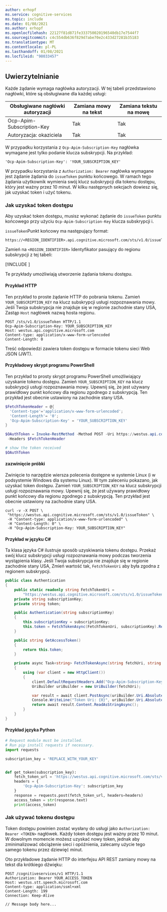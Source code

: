 ```yaml
---
author: erhopf
ms.service: cognitive-services
ms.topic: include
ms.date: 01/08/2021
ms.author: erhopf
ms.openlocfilehash: 22127f81d871fe333750020196540db17e7544f7
ms.sourcegitcommit: c4c554db636f829d7abe70e2c433d27281b35183
ms.translationtype: MT
ms.contentlocale: pl-PL
ms.lasthandoff: 01/08/2021
ms.locfileid: "98033457"
---
```

## <a name="authentication"></a>Uwierzytelnianie

Każde żądanie wymaga nagłówka autoryzacji. W tej tabeli przedstawiono nagłówki, które są obsługiwane dla każdej usługi:

| Obsługiwane nagłówki autoryzacji | Zamiana mowy na tekst | Zamiana tekstu na mowę |
|------------------------|----------------|----------------|
| Ocp-Apim-Subscription-Key | Tak | Tak |
| Autoryzacja: okaziciela | Tak | Tak |

W przypadku korzystania z `Ocp-Apim-Subscription-Key` nagłówka wymagane jest tylko podanie klucza subskrypcji. Na przykład:

```http
'Ocp-Apim-Subscription-Key': 'YOUR_SUBSCRIPTION_KEY'
```

W przypadku korzystania z `Authorization: Bearer` nagłówka wymagane jest żądanie żądania do `issueToken` punktu końcowego. W ramach tego żądania użytkownik wymienia swój klucz subskrypcji dla tokenu dostępu, który jest ważny przez 10 minut. W kilku następnych sekcjach dowiesz się, jak uzyskać token i użyć tokenu.

### <a name="how-to-get-an-access-token"></a>Jak uzyskać token dostępu

Aby uzyskać token dostępu, musisz wykonać żądanie do `issueToken` punktu końcowego przy użyciu `Ocp-Apim-Subscription-Key` klucza subskrypcji i.

`issueToken`Punkt końcowy ma następujący format:

```http
https://<REGION_IDENTIFIER>.api.cognitive.microsoft.com/sts/v1.0/issueToken
```

Zamień na `<REGION_IDENTIFIER>` Identyfikator pasujący do regionu subskrypcji z tej tabeli:

[!INCLUDE [](cognitive-services-speech-service-region-identifier.md)]

Te przykłady umożliwiają utworzenie żądania tokenu dostępu.

#### <a name="http-sample"></a>Przykład HTTP

Ten przykład to proste żądanie HTTP do pobrania tokenu. Zamień `YOUR_SUBSCRIPTION_KEY` na klucz subskrypcji usługi rozpoznawania mowy. Jeśli Twoja subskrypcja nie znajduje się w regionie zachodnie stany USA, Zastąp `Host` nagłówek nazwą hosta regionu.

```http
POST /sts/v1.0/issueToken HTTP/1.1
Ocp-Apim-Subscription-Key: YOUR_SUBSCRIPTION_KEY
Host: westus.api.cognitive.microsoft.com
Content-type: application/x-www-form-urlencoded
Content-Length: 0
```

Treść odpowiedzi zawiera token dostępu w formacie tokenu sieci Web JSON (JWT).

#### <a name="powershell-sample"></a>Przykładowy skrypt programu PowerShell

Ten przykład to prosty skrypt programu PowerShell umożliwiający uzyskanie tokenu dostępu. Zamień `YOUR_SUBSCRIPTION_KEY` na klucz subskrypcji usługi rozpoznawania mowy. Upewnij się, że jest używany prawidłowy punkt końcowy dla regionu zgodnego z subskrypcją. Ten przykład jest obecnie ustawiony na zachodnie stany USA.

```powershell
$FetchTokenHeader = @{
  'Content-type'='application/x-www-form-urlencoded';
  'Content-Length'= '0';
  'Ocp-Apim-Subscription-Key' = 'YOUR_SUBSCRIPTION_KEY'
}

$OAuthToken = Invoke-RestMethod -Method POST -Uri https://westus.api.cognitive.microsoft.com/sts/v1.0/issueToken
 -Headers $FetchTokenHeader

# show the token received
$OAuthToken

```

#### <a name="curl-sample"></a>zazwinięcie próbki

Zwinięcie to narzędzie wiersza polecenia dostępne w systemie Linux (i w podsystemie Windows dla systemu Linux). W tym zaleceniu pokazano, jak uzyskać token dostępu. Zamień `YOUR_SUBSCRIPTION_KEY` na klucz subskrypcji usługi rozpoznawania mowy. Upewnij się, że jest używany prawidłowy punkt końcowy dla regionu zgodnego z subskrypcją. Ten przykład jest obecnie ustawiony na zachodnie stany USA.

```console
curl -v -X POST \
 "https://westus.api.cognitive.microsoft.com/sts/v1.0/issueToken" \
 -H "Content-type: application/x-www-form-urlencoded" \
 -H "Content-Length: 0" \
 -H "Ocp-Apim-Subscription-Key: YOUR_SUBSCRIPTION_KEY"
```

#### <a name="c-sample"></a>Przykład w języku C#

Ta klasa języka C# ilustruje sposób uzyskiwania tokenu dostępu. Przekaż swój klucz subskrypcji usługi rozpoznawania mowy podczas tworzenia wystąpienia klasy. Jeśli Twoja subskrypcja nie znajduje się w regionie zachodnie stany USA, Zmień wartość tak, `FetchTokenUri` aby była zgodna z regionem subskrypcji.

```csharp
public class Authentication
{
    public static readonly string FetchTokenUri =
        "https://westus.api.cognitive.microsoft.com/sts/v1.0/issueToken";
    private string subscriptionKey;
    private string token;

    public Authentication(string subscriptionKey)
    {
        this.subscriptionKey = subscriptionKey;
        this.token = FetchTokenAsync(FetchTokenUri, subscriptionKey).Result;
    }

    public string GetAccessToken()
    {
        return this.token;
    }

    private async Task<string> FetchTokenAsync(string fetchUri, string subscriptionKey)
    {
        using (var client = new HttpClient())
        {
            client.DefaultRequestHeaders.Add("Ocp-Apim-Subscription-Key", subscriptionKey);
            UriBuilder uriBuilder = new UriBuilder(fetchUri);

            var result = await client.PostAsync(uriBuilder.Uri.AbsoluteUri, null);
            Console.WriteLine("Token Uri: {0}", uriBuilder.Uri.AbsoluteUri);
            return await result.Content.ReadAsStringAsync();
        }
    }
}
```

#### <a name="python-sample"></a>Przykład języka Python

```python
# Request module must be installed.
# Run pip install requests if necessary.
import requests

subscription_key = 'REPLACE_WITH_YOUR_KEY'


def get_token(subscription_key):
    fetch_token_url = 'https://westus.api.cognitive.microsoft.com/sts/v1.0/issueToken'
    headers = {
        'Ocp-Apim-Subscription-Key': subscription_key
    }
    response = requests.post(fetch_token_url, headers=headers)
    access_token = str(response.text)
    print(access_token)
```

### <a name="how-to-use-an-access-token"></a>Jak używać tokenu dostępu

Token dostępu powinien zostać wysłany do usługi jako `Authorization: Bearer <TOKEN>` nagłówek. Każdy token dostępu jest ważny przez 10 minut. W dowolnym momencie możesz uzyskać nowy token, jednak aby zminimalizować obciążenie sieci i opóźnienia, zalecamy użycie tego samego tokenu przez dziewięć minut.

Oto przykładowe żądanie HTTP do interfejsu API REST zamiany mowy na tekst dla krótkiego dźwięku:

```http
POST /cognitiveservices/v1 HTTP/1.1
Authorization: Bearer YOUR_ACCESS_TOKEN
Host: westus.stt.speech.microsoft.com
Content-type: application/ssml+xml
Content-Length: 199
Connection: Keep-Alive

// Message body here...
```
